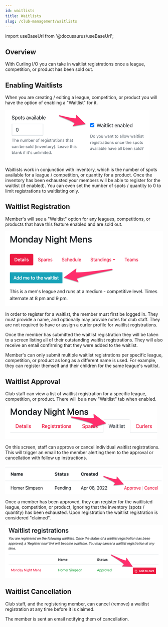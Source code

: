 ```yaml
---
id: waitlists
title: Waitlists
slug: /club-management/waitlists
---
```

import useBaseUrl from '@docusaurus/useBaseUrl';

## Overview

With Curling I/O you can take in waitlist registrations once a league, competition, or product has been sold out.


## Enabling Waitlists

When you are creating / editing a league, competition, or product you will have the option of enabling a "Waitlist" for it.

![Waitlist Enabled](/img/docs/club-management/waitlists/waitlist-enabled.png)

Waitlists work in conjunction with inventory, which is the number of spots available for a league / competition, or quantity for a product.
Once the inventory has been exhausted your members will be able to register for the waitlist (if enabled).
You can even set the number of spots / quantity to 0 to limit registrations to waitlisting only.


## Waitlist Registration

Member's will see a "Waitlist" option for any leagues, competitions, or products that have this feature enabled and are sold out.

![Add me to the waitlist](/img/docs/club-management/waitlists/add-me-to-the-waitlist.png)

In order to register for a waitlist, the member must first be logged in.
They must provide a name, and optionally may provide notes for club staff.
They are not required to have or assign a curler profile for waitlist registrations.

Once the member has submitted the waitlist registration they will be taken to a screen listing all of their outstanding waitlist registrations.
They will also receive an email confirming that they were added to the waitlist.

Member's can only submit multiple waitlist registrations per specific league, competition, or product as long as a different name is used.
For example, they can register themself and their children for the same league's waitlist.


## Waitlist Approval

Club staff can view a list of waitlist registration for a specific league, competition, or product. There will be a new "Waitlist" tab when enabled.

![Waitlist Navigation](/img/docs/club-management/waitlists/waitlist-navigation.png)

On this screen, staff can approve or cancel individual waitlist registrations.
This will trigger an email to the member alerting them to the approval or cancellation with follow up instructions.

![Waitlist Approval](/img/docs/club-management/waitlists/waitlist-approval.png)

Once a member has been approved, they can register for the waitlisted league, competition, or product, ignoring that the inventory (spots / quantity) has been exhausted.
Upon registration the waitlist registration is considered "claimed".

![Approved Waitlists](/img/docs/club-management/waitlists/approved-waitlists.png)

## Waitlist Cancellation

Club staff, and the registering member, can cancel (remove) a waitlist registration at any time before it is claimed.

The member is sent an email notifying them of cancellation.
